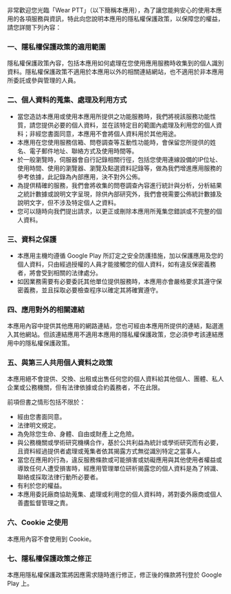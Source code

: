 非常歡迎您光臨「Wear PTT」（以下簡稱本應用），為了讓您能夠安心的使用本應用的各項服務與資訊，特此向您說明本應用的隱私權保護政策，以保障您的權益，請您詳閱下列內容：

### 一、隱私權保護政策的適用範圍  

隱私權保護政策內容，包括本應用如何處理在您使用應用服務時收集到的個人識別資料。隱私權保護政策不適用於本應用以外的相關連結網站，也不適用於非本應用所委託或參與管理的人員。

### 二、個人資料的蒐集、處理及利用方式

*   當您造訪本應用或使用本應用所提供之功能服務時，我們將視該服務功能性質，請您提供必要的個人資料，並在該特定目的範圍內處理及利用您的個人資料；非經您書面同意，本應用不會將個人資料用於其他用途。
*   本應用在您使用服務信箱、問卷調查等互動性功能時，會保留您所提供的姓名、電子郵件地址、聯絡方式及使用時間等。
*   於一般瀏覽時，伺服器會自行記錄相關行徑，包括您使用連線設備的IP位址、使用時間、使用的瀏覽器、瀏覽及點選資料記錄等，做為我們增進應用服務的參考依據，此記錄為內部應用，決不對外公佈。
*   為提供精確的服務，我們會將收集的問卷調查內容進行統計與分析，分析結果之統計數據或說明文字呈現，除供內部研究外，我們會視需要公佈統計數據及說明文字，但不涉及特定個人之資料。
*   您可以隨時向我們提出請求，以更正或刪除本應用所蒐集您錯誤或不完整的個人資料。

### 三、資料之保護

*   本應用主機均遵循 Google Play 所訂定之安全防護措施，加以保護應用及您的個人資料，只由經過授權的人員才能接觸您的個人資料，如有違反保密義務者，將會受到相關的法律處分。
*   如因業務需要有必要委託其他單位提供服務時，本應用亦會嚴格要求其遵守保密義務，並且採取必要檢查程序以確定其將確實遵守。

### 四、應用對外的相關連結  

本應用內容中提供其他應用的網路連結，您也可經由本應用所提供的連結，點選進入其他網站。但該連結應用不適用本應用的隱私權保護政策，您必須參考該連結應用中的隱私權保護政策。

### 五、與第三人共用個人資料之政策

本應用絕不會提供、交換、出租或出售任何您的個人資料給其他個人、團體、私人企業或公務機關，但有法律依據或合約義務者，不在此限。

前項但書之情形包括不限於：

*   經由您書面同意。
*   法律明文規定。
*   為免除您生命、身體、自由或財產上之危險。
*   與公務機關或學術研究機構合作，基於公共利益為統計或學術研究而有必要，且資料經過提供者處理或蒐集者依其揭露方式無從識別特定之當事人。
*   當您在應用的行為，違反服務條款或可能損害或妨礙應用與其他使用者權益或導致任何人遭受損害時，經應用管理單位研析揭露您的個人資料是為了辨識、聯絡或採取法律行動所必要者。
*   有利於您的權益。
*   本應用委託廠商協助蒐集、處理或利用您的個人資料時，將對委外廠商或個人善盡監督管理之責。

### 六、Cookie 之使用  

本應用內容不會使用到 Cookie。

### 七、隱私權保護政策之修正

本應用隱私權保護政策將因應需求隨時進行修正，修正後的條款將刊登於 Google Play 上。
